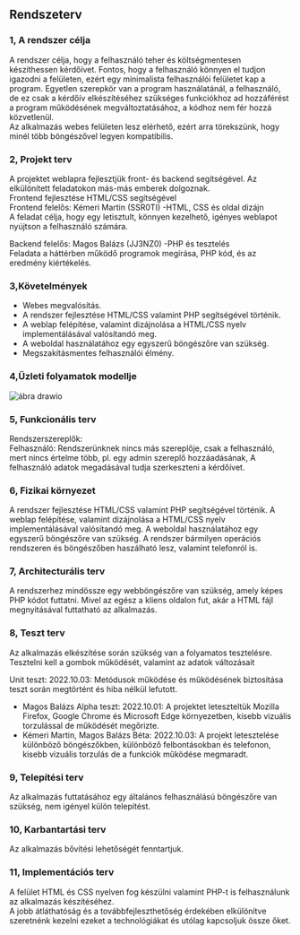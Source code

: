 ## Rendszeterv

### 1, A rendszer célja
 A rendszer célja, hogy a felhasználó teher és költségmentesen készíthessen kérdőívet.
 Fontos, hogy a felhasználó könnyen el tudjon igazodni a felületen, ezért egy minimalista felhasználói felületet kap a program.
 Egyetlen szerepkör van a program használatánál, a felhasználó, de ez csak a kérdőív elkészítéséhez szükséges funkciókhoz ad hozzáférést
 a program működésének megváltoztatásához, a kódhoz nem fér hozzá közvetlenül.  <br>
 Az alkalmazás webes felületen lesz elérhető, ezért arra törekszünk, hogy minél több böngészővel legyen kompatibilis.

### 2, Projekt terv
 A projektet weblapra fejlesztjük front- és backend segítségével. Az elkülönített feladatokon más-más emberek dolgoznak.  <br>
 Frontend fejlesztése HTML/CSS segítségével  <br>
 Frontend felelős: Kémeri Martin (SSR0TI) -HTML, CSS és oldal dizájn  <br>
 A feladat célja, hogy egy letisztult, könnyen kezelhető, igényes weblapot nyújtson a felhasználó számára.  <br>

 Backend felelős: Magos Balázs (JJ3NZ0) -PHP és tesztelés  <br>
 Feladata a háttérben működő programok megírása, PHP kód, és az eredmény kiértékelés.  <br>

### 3,Követelmények
 - Webes megvalósítás.
 - A rendszer fejlesztése HTML/CSS valamint PHP segítségével történik.
 - A weblap felépítése, valamint dizájnolása a HTML/CSS nyelv implementálásával valósítandó meg.
 - A weboldal használatához egy egyszerű böngészőre van szükség.
 - Megszakításmentes felhasználói élmény.
 
### 4,Üzleti folyamatok modellje

![ábra drawio](https://user-images.githubusercontent.com/113610538/193619940-d47416ba-3dfd-4a4d-81cf-11d8c93a24e7.png)

 
### 5, Funkcionális terv
 Rendszerszereplők:  <br>
 Felhasználó: Rendszerünknek nincs más szereplője, csak a felhasználó, mert nincs értelme több, pl. egy admin szereplő
 hozzáadásának, A felhasználó adatok megadásával tudja szerkeszteni a kérdőívet.

### 6, Fizikai környezet
 A rendszer fejlesztése HTML/CSS valamint PHP segítségével történik.
    A weblap felépítése, valamint dizájnolása a HTML/CSS nyelv implementálásával valósítandó meg.
 A weboldal használatához egy egyszerű böngészőre van szükség.
 A rendszer bármilyen operációs rendszeren és böngészőben haszálható lesz, valamint telefonról is.

### 7, Architecturális terv
 A rendszerhez mindössze egy webböngészőre van szükség, amely képes PHP kódot futtatni. 
 Mivel az egész a kliens oldalon fut, akár a HTML fájl megnyitásával futtatható az alkalmazás.

### 8, Teszt terv
 Az alkalmazás elkészítése során szükség van a folyamatos tesztelésre. Tesztelni kell a gombok működését, valamint az adatok változásait

 Unit teszt: 2022.10.03: Metódusok működése és működésének biztosítása teszt során megtörtént és hiba nélkül lefutott.
 - Magos Balázs Alpha teszt: 2022.10.01: A projektet leteszteltük Mozilla Firefox, Google Chrome és Microsoft Edge környezetben, kisebb vizuális torzulással de működését megőrizte.
 - Kémeri Martin, Magos Balázs Béta: 2022.10.03: A projekt letesztelése különböző böngészőkben, különböző felbontásokban és telefonon, kisebb vizuális torzulás de a funkciók működése megmaradt.

### 9, Telepítési terv
 Az alkalmazás futtatásához egy általános felhasználású böngészőre van szükség, nem igényel külön telepítést.

### 10, Karbantartási terv
 Az alkalmazás bővítési lehetőségét fenntartjuk.

### 11, Implementációs terv
 A felület HTML és CSS nyelven fog készülni valamint PHP-t is felhasználunk az alkalmazás készítéséhez.  <br>
 A jobb átláthatóság és a továbbfejleszthetőség érdekében elkülönítve szeretnénk kezelni ezeket a technológiákat és utólag kapcsoljuk össze őket.  <br>
